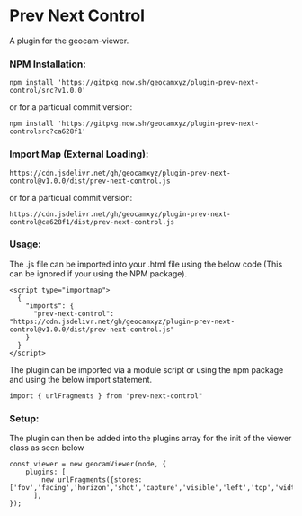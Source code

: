 # Prev Next Control
A plugin for the geocam-viewer.
### NPM Installation:
```
npm install 'https://gitpkg.now.sh/geocamxyz/plugin-prev-next-control/src?v1.0.0'
```
or for a particual commit version:
```
npm install 'https://gitpkg.now.sh/geocamxyz/plugin-prev-next-controlsrc?ca628f1'
```
### Import Map (External Loading):
```
https://cdn.jsdelivr.net/gh/geocamxyz/plugin-prev-next-control@v1.0.0/dist/prev-next-control.js
```
or for a particual commit version:
```
https://cdn.jsdelivr.net/gh/geocamxyz/plugin-prev-next-control@ca628f1/dist/prev-next-control.js
```
### Usage:
The .js file can be imported into your .html file using the below code (This can be ignored if your using the NPM package).
```
<script type="importmap">
  {
    "imports": {
      "prev-next-control": "https://cdn.jsdelivr.net/gh/geocamxyz/plugin-prev-next-control@v1.0.0/dist/prev-next-control.js"
    }
  }
</script>
```
The plugin can be imported via a module script or using the npm package and using the below import statement.
```
import { urlFragments } from "prev-next-control"
```
### Setup:
The plugin can then be added into the plugins array for the init of the viewer class as seen below
```
const viewer = new geocamViewer(node, {
	plugins: [
        new urlFragments({stores: ['fov','facing','horizon','shot','capture','visible','left','top','width','height','mode','autorotate','autobrightness','zoom','center','camLat','camLng','camAlt','camHdg','camTilt','camFov']}),
      ],
});
```